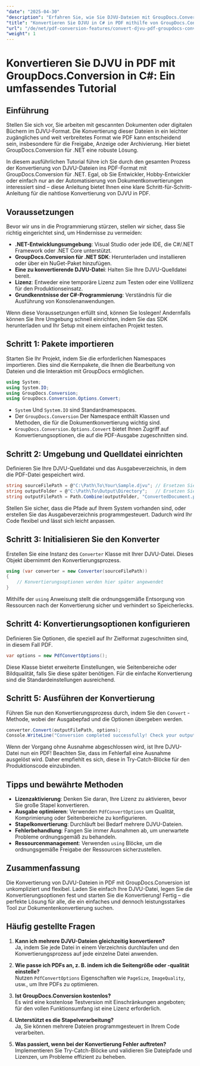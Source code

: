 ```yaml
---
"date": "2025-04-30"
"description": "Erfahren Sie, wie Sie DJVU-Dateien mit GroupDocs.Conversion in .NET in PDF konvertieren. Folgen Sie dieser Schritt-für-Schritt-Anleitung für eine nahtlose Dokumenttransformation."
"title": "Konvertieren Sie DJVU in C# in PDF mithilfe von GroupDocs.Conversion – Eine Schritt-für-Schritt-Anleitung"
"url": "/de/net/pdf-conversion-features/convert-djvu-pdf-groupdocs-conversion-csharp/"
"weight": 1
---
```


# Konvertieren Sie DJVU in PDF mit GroupDocs.Conversion in C#: Ein umfassendes Tutorial

## Einführung
Stellen Sie sich vor, Sie arbeiten mit gescannten Dokumenten oder digitalen Büchern im DJVU-Format. Die Konvertierung dieser Dateien in ein leichter zugängliches und weit verbreitetes Format wie PDF kann entscheidend sein, insbesondere für die Freigabe, Anzeige oder Archivierung. Hier bietet GroupDocs.Conversion für .NET eine robuste Lösung.

In diesem ausführlichen Tutorial führe ich Sie durch den gesamten Prozess der Konvertierung von DJVU-Dateien ins PDF-Format mit GroupDocs.Conversion für .NET. Egal, ob Sie Entwickler, Hobby-Entwickler oder einfach nur an der Automatisierung von Dokumentkonvertierungen interessiert sind – diese Anleitung bietet Ihnen eine klare Schritt-für-Schritt-Anleitung für die nahtlose Konvertierung von DJVU in PDF.

## Voraussetzungen

Bevor wir uns in die Programmierung stürzen, stellen wir sicher, dass Sie richtig eingerichtet sind, um Hindernisse zu vermeiden:

- **.NET-Entwicklungsumgebung**: Visual Studio oder jede IDE, die C#/.NET Framework oder .NET Core unterstützt.
- **GroupDocs.Conversion für .NET SDK**: Herunterladen und installieren oder über ein NuGet-Paket hinzufügen.
- **Eine zu konvertierende DJVU-Datei**: Halten Sie Ihre DJVU-Quelldatei bereit.
- **Lizenz**: Entweder eine temporäre Lizenz zum Testen oder eine Volllizenz für den Produktionseinsatz.
- **Grundkenntnisse der C#-Programmierung**: Verständnis für die Ausführung von Konsolenanwendungen.

Wenn diese Voraussetzungen erfüllt sind, können Sie loslegen! Andernfalls können Sie Ihre Umgebung schnell einrichten, indem Sie das SDK herunterladen und Ihr Setup mit einem einfachen Projekt testen.

## Schritt 1: Pakete importieren

Starten Sie Ihr Projekt, indem Sie die erforderlichen Namespaces importieren. Dies sind die Kernpakete, die Ihnen die Bearbeitung von Dateien und die Interaktion mit GroupDocs ermöglichen.

```csharp
using System;
using System.IO;
using GroupDocs.Conversion;
using GroupDocs.Conversion.Options.Convert;
```

- `System` Und `System.IO` sind Standardnamespaces.
- Der `GroupDocs.Conversion` Der Namespace enthält Klassen und Methoden, die für die Dokumentkonvertierung wichtig sind.
- `GroupDocs.Conversion.Options.Convert` bietet Ihnen Zugriff auf Konvertierungsoptionen, die auf die PDF-Ausgabe zugeschnitten sind.

## Schritt 2: Umgebung und Quelldatei einrichten

Definieren Sie Ihre DJVU-Quelldatei und das Ausgabeverzeichnis, in dem die PDF-Datei gespeichert wird.

```csharp
string sourceFilePath = @"C:\Path\To\Your\Sample.djvu"; // Ersetzen Sie es durch Ihren DJVU-Dateipfad
string outputFolder = @"C:\Path\To\Output\Directory";   // Ersetzen Sie es durch den gewünschten Ausgabeordner
string outputFilePath = Path.Combine(outputFolder, "ConvertedDocument.pdf");
```

Stellen Sie sicher, dass die Pfade auf Ihrem System vorhanden sind, oder erstellen Sie das Ausgabeverzeichnis programmgesteuert. Dadurch wird Ihr Code flexibel und lässt sich leicht anpassen.

## Schritt 3: Initialisieren Sie den Konverter

Erstellen Sie eine Instanz des `Converter` Klasse mit Ihrer DJVU-Datei. Dieses Objekt übernimmt den Konvertierungsprozess.

```csharp
using (var converter = new Converter(sourceFilePath))
{
    // Konvertierungsoptionen werden hier später angewendet
}
```

Mithilfe der `using` Anweisung stellt die ordnungsgemäße Entsorgung von Ressourcen nach der Konvertierung sicher und verhindert so Speicherlecks.

## Schritt 4: Konvertierungsoptionen konfigurieren

Definieren Sie Optionen, die speziell auf Ihr Zielformat zugeschnitten sind, in diesem Fall PDF.

```csharp
var options = new PdfConvertOptions();
```

Diese Klasse bietet erweiterte Einstellungen, wie Seitenbereiche oder Bildqualität, falls Sie diese später benötigen. Für die einfache Konvertierung sind die Standardeinstellungen ausreichend.

## Schritt 5: Ausführen der Konvertierung

Führen Sie nun den Konvertierungsprozess durch, indem Sie den `Convert` -Methode, wobei der Ausgabepfad und die Optionen übergeben werden.

```csharp
converter.Convert(outputFilePath, options);
Console.WriteLine("Conversion completed successfully! Check your output folder.");
```

Wenn der Vorgang ohne Ausnahme abgeschlossen wird, ist Ihre DJVU-Datei nun ein PDF! Beachten Sie, dass im Fehlerfall eine Ausnahme ausgelöst wird. Daher empfiehlt es sich, diese in Try-Catch-Blöcke für den Produktionscode einzubinden.

## Tipps und bewährte Methoden

- **Lizenzaktivierung**: Denken Sie daran, Ihre Lizenz zu aktivieren, bevor Sie große Stapel konvertieren.
- **Ausgabe optimieren**: Verwenden `PdfConvertOptions` um Qualität, Komprimierung oder Seitenbereiche zu konfigurieren.
- **Stapelkonvertierung**: Durchläuft bei Bedarf mehrere DJVU-Dateien.
- **Fehlerbehandlung**: Fangen Sie immer Ausnahmen ab, um unerwartete Probleme ordnungsgemäß zu behandeln.
- **Ressourcenmanagement**: Verwenden `using` Blöcke, um die ordnungsgemäße Freigabe der Ressourcen sicherzustellen.

## Zusammenfassung

Die Konvertierung von DJVU-Dateien in PDF mit GroupDocs.Conversion ist unkompliziert und flexibel. Laden Sie einfach Ihre DJVU-Datei, legen Sie die Konvertierungsoptionen fest und starten Sie die Konvertierung! Fertig – die perfekte Lösung für alle, die ein einfaches und dennoch leistungsstarkes Tool zur Dokumentenkonvertierung suchen.

## Häufig gestellte Fragen

1. **Kann ich mehrere DJVU-Dateien gleichzeitig konvertieren?**  
Ja, indem Sie jede Datei in einem Verzeichnis durchlaufen und den Konvertierungsprozess auf jede einzelne Datei anwenden.

2. **Wie passe ich PDFs an, z. B. indem ich die Seitengröße oder -qualität einstelle?**  
Nutzen `PdfConvertOptions` Eigenschaften wie `PageSize`, `ImageQuality`, usw., um Ihre PDFs zu optimieren.

3. **Ist GroupDocs.Conversion kostenlos?**  
Es wird eine kostenlose Testversion mit Einschränkungen angeboten; für den vollen Funktionsumfang ist eine Lizenz erforderlich.

4. **Unterstützt es die Stapelverarbeitung?**  
Ja, Sie können mehrere Dateien programmgesteuert in Ihrem Code verarbeiten.

5. **Was passiert, wenn bei der Konvertierung Fehler auftreten?**  
Implementieren Sie Try-Catch-Blöcke und validieren Sie Dateipfade und Lizenzen, um Probleme effizient zu beheben.